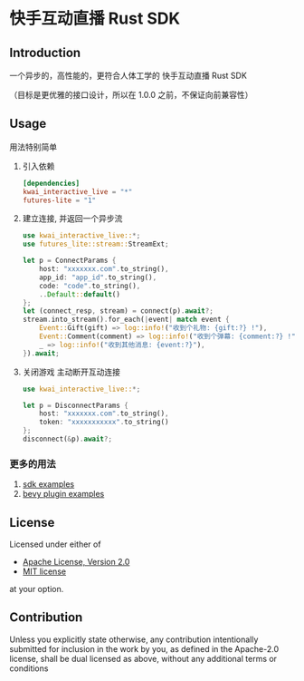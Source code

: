 # 快手互动直播 Rust SDK

## Introduction

一个异步的，高性能的，更符合人体工学的 快手互动直播 Rust SDK

（目标是更优雅的接口设计，所以在 1.0.0 之前，不保证向前兼容性）

## Usage

用法特别简单

1. 引入依赖

   ```toml
   [dependencies]
   kwai_interactive_live = "*"
   futures-lite = "1"
   ```

1. 建立连接, 并返回一个异步流

   ```rust
   use kwai_interactive_live::*;
   use futures_lite::stream::StreamExt;

   let p = ConnectParams {
       host: "xxxxxxx.com".to_string(),
       app_id: "app_id".to_string(),
       code: "code".to_string(),
       ..Default::default()
   };
   let (connect_resp, stream) = connect(p).await?;
   stream.into_stream().for_each(|event| match event {
       Event::Gift(gift) => log::info!("收到个礼物: {gift:?} !"),
       Event::Comment(comment) => log::info!("收到个弹幕: {comment:?} !"),
       _ => log::info!("收到其他消息: {event:?}"),
   }).await;
   ```

1. 关闭游戏 主动断开互动连接

   ```rust
   use kwai_interactive_live::*;

   let p = DisconnectParams {
       host: "xxxxxxx.com".to_string(),
       token: "xxxxxxxxxxx".to_string()
   };
   disconnect(&p).await?;
   ```

### 更多的用法

1. [sdk examples](https://github.com/liangyongrui/kwai-interactive-live-rust/blob/main/examples/main.rs)
1. [bevy plugin examples](https://github.com/liangyongrui/kwai-interactive-live-rust/blob/main/crates/bevy_kwai_interactive_live/examples/main.rs)

## License

Licensed under either of

- [Apache License, Version 2.0](LICENSE-APACHE)
- [MIT license](LICENSE-MIT)

at your option.

## Contribution

Unless you explicitly state otherwise, any contribution intentionally submitted
for inclusion in the work by you, as defined in the Apache-2.0 license, shall be
dual licensed as above, without any additional terms or conditions
